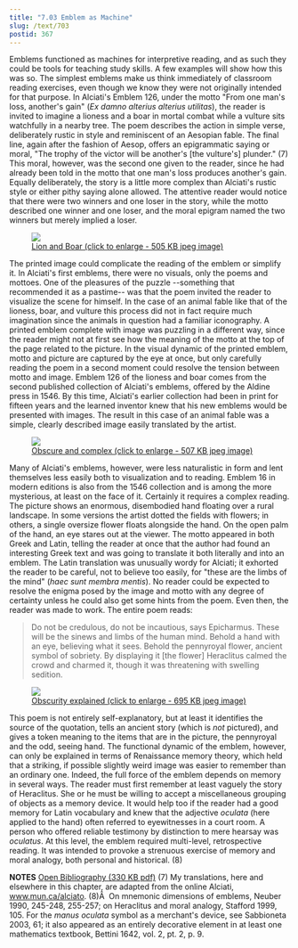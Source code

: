 ```yaml
---
title: "7.03 Emblem as Machine"
slug: /text/703
postid: 367
---
```

Emblems functioned as machines for interpretive reading, and as such they could be tools for teaching study skills. A few examples will show how this was so. The simplest emblems make us think immediately of classroom reading exercises, even though we know they were not originally intended for that purpose. In Alciati's Emblem 126, under the motto "From one man's loss, another's gain" (<em>Ex damno alterius alterius utilitas</em>), the reader is invited to imagine a lioness and a boar in mortal combat while a vulture sits watchfully in a nearby tree. The poem describes the action in simple verse, deliberately rustic in style and reminiscent of an Aesopian fable. The final line, again after the fashion of Aesop, offers an epigrammatic saying or moral, "The trophy of the victor will be another's [the vulture's] plunder." (7) This moral, however, was the second one given to the reader, since he had already been told in the motto that one man's loss produces another's gain. Equally deliberately, the story is a little more complex than Alciati's rustic style or either pithy saying alone allowed. The attentive reader would notice that there were two winners and one loser in the story, while the motto described one winner and one loser, and the moral epigram named the two winners but merely implied a loser.
<p style="text-align: center;"></p>


<figure class="mkdn-figure">
    <a href="/images_full//7.00_Chapter_Seven/HFS_028.01.jpg" class="mkdn-image-link">
    <img class="mkdn-image" src="/images_full//7.00_Chapter_Seven/HFS_028.01.jpg" />
    <figcaption class="mkdn-figcaption">Lion and Boar (click to enlarge - 505 KB jpeg image)</figcaption>
    </a>
</figure>

The printed image could complicate the reading of the emblem or simplify it. In Alciati's first emblems, there were no visuals, only the poems and mottoes. One of the pleasures of the puzzle --something that recommended it as a pastime-- was that the poem invited the reader to visualize the scene for himself. In the case of an animal fable like that of the lioness, boar, and vulture this process did not in fact require much imagination since the animals in question had a familiar iconography. A printed emblem complete with image was puzzling in a different way, since the reader might not at first see how the meaning of the motto at the top of the page related to the picture. In the visual dynamic of the printed emblem, motto and picture are captured by the eye at once, but only carefully reading the poem in a second moment could resolve the tension between motto and image. Emblem 126 of the lioness and boar comes from the second published collection of Alciati's emblems, offered by the Aldine press in 1546. By this time, Alciati's earlier collection had been in print for fifteen years and the learned inventor knew that his new emblems would be presented with images. The result in this case of an animal fable was a simple, clearly described image easily translated by the artist.
<p style="text-align: center;"></p>


<figure class="mkdn-figure">
    <a href="/images_full//7.00_Chapter_Seven/HFS_028.02.jpg" class="mkdn-image-link">
    <img class="mkdn-image" src="/images_full//7.00_Chapter_Seven/HFS_028.02.jpg" />
    <figcaption class="mkdn-figcaption">Obscure and complex (click to enlarge - 507 KB jpeg image)</figcaption>
    </a>
</figure>

Many of Alciati's emblems, however, were less naturalistic in form and lent themselves less easily both to visualization and to reading. Emblem 16 in modern editions is also from the 1546 collection and is among the more mysterious, at least on the face of it. Certainly it requires a complex reading. The picture shows an enormous, disembodied hand floating over a rural landscape. In some versions the artist dotted the fields with flowers; in others, a single oversize flower floats alongside the hand. On the open palm of the hand, an eye stares out at the viewer. The motto appeared in both Greek and Latin, telling the reader at once that the author had found an interesting Greek text and was going to translate it both literally and into an emblem. The Latin translation was unusually wordy for Alciati; it exhorted the reader to be careful, not to believe too easily, for "these are the limbs of the mind" (<em>haec sunt membra mentis</em>). No reader could be expected to resolve the enigma posed by the image and motto with any degree of certainty unless he could also get some hints from the poem. Even then, the reader was made to work. The entire poem reads:
<blockquote>Do not be credulous, do not be incautious, says Epicharmus. These will be the sinews and limbs of the human mind. Behold a hand with an eye, believing what it sees. Behold the pennyroyal flower, ancient symbol of sobriety. By displaying it [the flower] Heraclitus calmed the crowd and charmed it, though it was threatening with swelling sedition.</blockquote>
<p style="text-align: center;"></p>


<figure class="mkdn-figure">
    <a href="/images_full//7.00_Chapter_Seven/HFS_027.02.jpg" class="mkdn-image-link">
    <img class="mkdn-image" src="/images_full//7.00_Chapter_Seven/HFS_027.02.jpg" />
    <figcaption class="mkdn-figcaption">Obscurity explained (click to enlarge - 695 KB jpeg image)</figcaption>
    </a>
</figure>

This poem is not entirely self-explanatory, but at least it identifies the source of the quotation, tells an ancient story (which is <em>not</em> pictured), and gives a token meaning to the items that are in the picture, the pennyroyal and the odd, seeing hand. The functional dynamic of the emblem, however, can only be explained in terms of Renaissance memory theory, which held that a striking, if possible slightly weird image was easier to remember than an ordinary one. Indeed, the full force of the emblem depends on memory in several ways. The reader must first remember at least vaguely the story of Heraclitus. She or he must be willing to accept a miscellaneous grouping of objects as a memory device. It would help too if the reader had a good memory for Latin vocabulary and knew that the adjective <em>oculata</em> (here applied to the hand) often referred to eyewitnesses in a court room. A person who offered reliable testimony by distinction to mere hearsay was <em>oculatus</em>. At this level, the emblem required multi-level, retrospective reading. It was intended to provoke a strenuous exercise of memory and moral analogy, both personal and historical. (8)

<strong>NOTES</strong>
<a href="http://www.humanismforsale.org/bibliography.pdf" target="new">Open Bibliography (330 KB pdf)</a>
(7) My translations, here and elsewhere in this chapter, are adapted from the online Alciati, www.mun.ca/alciato.
(8)Â  On mnemonic dimensions of emblems, Neuber 1990, 245-248, 255-257; on Heraclitus and moral analogy, Stafford 1999, 105. For the <em>manus oculata</em> symbol as a merchant's device, see Sabbioneta 2003, 61; it also appeared as an entirely decorative element in at least one mathematics textbook, Bettini 1642, vol. 2, pt. 2, p. 9.
